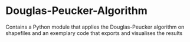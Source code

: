 # Douglas-Peucker-Algorithm
Contains a Python module that applies the Douglas-Peucker algorithm on shapefiles and an exemplary code that exports and visualises the results
